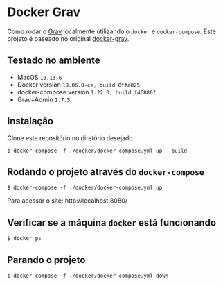 # Docker Grav

Como rodar o [Grav](https://getgrav.org/) localmente utilizando o `docker` e `docker-compose`. Este projeto é baseado no original [docker-grav](https://github.com/getgrav/docker-grav).

## Testado no ambiente

* MacOS `10.13.6`
* Docker version `18.06.0-ce, build 0ffa825`
* docker-compose version `1.22.0, build f46880f`
* Grav+Admin `1.7.5`

## Instalação

Clone este repositório no diretório desejado.

```
$ docker-compose -f ./docker/docker-compose.yml up --build
```

## Rodando o projeto através do `docker-compose`

```
$ docker-compose -f ./docker/docker-compose.yml up
```

Para acessar o site: http://localhost:8080/

## Verificar se a máquina `docker` está funcionando

```
$ docker ps
```

## Parando o projeto

```
$ docker-compose -f ./docker/docker-compose.yml down
```

